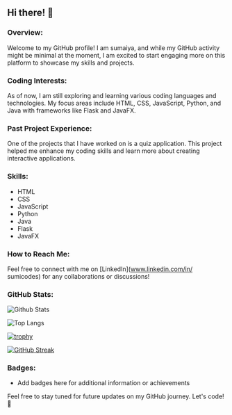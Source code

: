 ## Hi there! 👋

### Overview:
Welcome to my GitHub profile! I am sumaiya, and while my GitHub activity might be minimal at the moment, I am excited to start engaging more on this platform to showcase my skills and projects.

### Coding Interests:
As of now, I am still exploring and learning various coding languages and technologies. My focus areas include HTML, CSS, JavaScript, Python, and Java with frameworks like Flask and JavaFX.

### Past Project Experience:
One of the projects that I have worked on is a quiz application. This project helped me enhance my coding skills and learn more about creating interactive applications.

### Skills:
- HTML
- CSS
- JavaScript
- Python
- Java
- Flask
- JavaFX

### How to Reach Me:
Feel free to connect with me on [LinkedIn](www.linkedin.com/in/
sumicodes) for any collaborations or discussions!

### GitHub Stats:
![Github Stats](https://github-readme-stats.vercel.app/api?username=xumaiya)

![Top Langs](https://github-readme-stats.vercel.app/api/top-langs/?username=xumaiya)

[![trophy](https://github-profile-trophy.vercel.app/?username=xumaiya)](https://github.com/xumaiya)

[![GitHub Streak](https://streak-stats.demolab.com/?user=xumaiya)](https://git.io/streak-stats)

### Badges:
- Add badges here for additional information or achievements

Feel free to stay tuned for future updates on my GitHub journey. Let's code! 🚀
